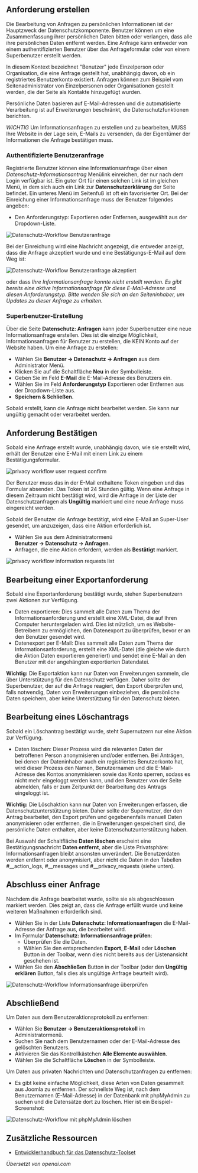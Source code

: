 <!-- Filename: J4.x:Privacy_Workflow / Display title: Datenschutz-Workflow  -->

## Anforderung erstellen

Die Bearbeitung von Anfragen zu persönlichen Informationen ist der Hauptzweck der
Datenschutzkomponente. Benutzer können um eine Zusammenfassung ihrer persönlichen Daten bitten oder
verlangen, dass alle ihre persönlichen Daten entfernt werden. Eine Anfrage kann entweder von einem
authentifizierten Benutzer über das Anfrageformular oder von einem Superbenutzer erstellt werden.

In diesem Kontext bezeichnet "Benutzer" jede Einzelperson oder Organisation, die eine Anfrage gestellt hat,
unabhängig davon, ob ein registriertes Benutzerkonto existiert. Anfragen können zum Beispiel vom
Seitenadministrator von Einzelpersonen oder Organisationen gestellt werden, die der Seite als Kontakte
hinzugefügt wurden.

Persönliche Daten basieren auf E-Mail-Adressen und die automatisierte Verarbeitung ist auf Erweiterungen
beschränkt, die Datenschutzfunktionen berichten.

*WICHTIG* Um Informationsanfragen zu erstellen und zu bearbeiten, MUSS Ihre Website in der Lage sein, E-Mails
zu versenden, da der Eigentümer der Informationen die Anfrage bestätigen muss.

### Authentifizierte Benutzeranfrage

Registrierte Benutzer können eine Informationsanfrage über einen *Datenschutz-Informationsantrag*
Menülink einreichen, der nur nach dem Login verfügbar ist. Ein guter Ort für einen solchen Link ist im
gleichen Menü, in dem sich auch ein Link zur **Datenschutzerklärung** der Seite befindet. Ein unteres Menü
im Seitenfuß ist oft ein favorisierter Ort. Bei der Einreichung einer Informationsanfrage muss der Benutzer
folgendes angeben:

- Den Anforderungstyp: Exportieren oder Entfernen, ausgewählt aus der Dropdown-Liste.

![Datenschutz-Workflow Benutzeranfrage](../../../en/images/privacy/privacy-workflow-user-request.png)

Bei der Einreichung wird eine Nachricht angezeigt, die entweder anzeigt, dass die Anfrage akzeptiert wurde
und eine Bestätigungs-E-Mail auf dem Weg ist:

![Datenschutz-Workflow Benutzeranfrage akzeptiert](../../../en/images/privacy/privacy-workflow-user-request-accepted.png)

oder dass *Ihre Informationsanfrage konnte nicht erstellt werden. Es gibt bereits eine aktive
Informationsanfrage für diese E-Mail-Adresse und diesen Anforderungstyp. Bitte wenden Sie sich an den
Seiteninhaber, um Updates zu dieser Anfrage zu erhalten.*

### Superbenutzer-Erstellung

Über die Seite **Datenschutz: Anfragen** kann jeder Superbenutzer eine neue Informationsanfrage
erstellen. Dies ist die einzige Möglichkeit, Informationsanfragen für Benutzer zu erstellen, die KEIN Konto
auf der Website haben. Um eine Anfrage zu erstellen:

- Wählen Sie **Benutzer → Datenschutz → Anfragen** aus dem Administrator
  Menü.
- Klicken Sie auf die Schaltfläche **Neu** in der Symbolleiste.
- Geben Sie im Feld **E-Mail** die E-Mail-Adresse des Benutzers ein.
- Wählen Sie im Feld **Anforderungstyp** Exportieren oder Entfernen aus der
  Dropdown-Liste aus.
- **Speichern & Schließen**.

Sobald erstellt, kann die Anfrage nicht bearbeitet werden. Sie kann nur ungültig gemacht oder
verarbeitet werden.

## Anforderung Bestätigen

Sobald eine Anfrage erstellt wurde, unabhängig davon, wie sie erstellt wird, erhält der Benutzer eine E-Mail mit einem Link zu einem Bestätigungsformular.

![privacy workflow user request confirm](../../../en/images/privacy/privacy-workflow-user-request-confirm.png)

Der Benutzer muss das in der E-Mail enthaltene Token eingeben und das Formular absenden. Das Token ist 24 Stunden gültig. Wenn eine Anfrage in diesem Zeitraum nicht bestätigt wird, wird die Anfrage in der Liste der Datenschutzanfragen als **Ungültig** markiert und eine neue Anfrage muss eingereicht werden.

Sobald der Benutzer die Anfrage bestätigt, wird eine E-Mail an Super-User gesendet, um anzuzeigen, dass eine Aktion erforderlich ist.

- Wählen Sie aus dem Administratormenü **Benutzer → Datenschutz → Anfragen**.
- Anfragen, die eine Aktion erfordern, werden als **Bestätigt** markiert.

![privacy workflow information requests list](../../../en/images/privacy/privacy-workflow-information-requests-list.png)

## Bearbeitung einer Exportanforderung

Sobald eine Exportanforderung bestätigt wurde, stehen Superbenutzern zwei Aktionen zur Verfügung.

- Daten exportieren: Dies sammelt alle Daten zum Thema der Informationsanforderung und erstellt eine XML-Datei, die auf Ihren Computer heruntergeladen wird. Dies ist nützlich, um es Website-Betreibern zu ermöglichen, den Datenexport zu überprüfen, bevor er an den Benutzer gesendet wird.
- Datenexport per E-Mail: Dies sammelt alle Daten zum Thema der Informationsanforderung, erstellt eine XML-Datei (die gleiche wie durch die Aktion Daten exportieren generiert) und sendet eine E-Mail an den Benutzer mit der angehängten exportierten Datendatei.

**Wichtig:** Die Exportaktion kann nur Daten von Erweiterungen sammeln, die über Unterstützung für den Datenschutz verfügen. Daher sollte der Superbenutzer, der auf die Anfrage reagiert, den Export überprüfen und, falls notwendig, Daten von Erweiterungen einbeziehen, die persönliche Daten speichern, aber keine Unterstützung für den Datenschutz bieten.

## Bearbeitung eines Löschantrags

Sobald ein Löschantrag bestätigt wurde, steht Supernutzern nur eine Aktion zur Verfügung.

- Daten löschen: Dieser Prozess wird die relevanten Daten der betroffenen Person anonymisieren und/oder entfernen. Bei Anträgen, bei denen der Dateninhaber auch ein registriertes Benutzerkonto hat, wird dieser Prozess den Namen, Benutzernamen und die E-Mail-Adresse des Kontos anonymisieren sowie das Konto sperren, sodass es nicht mehr eingeloggt werden kann, und den Benutzer von der Seite abmelden, falls er zum Zeitpunkt der Bearbeitung des Antrags eingeloggt ist.

**Wichtig:** Die Löschaktion kann nur Daten von Erweiterungen erfassen, die Datenschutzunterstützung bieten. Daher sollte der Supernutzer, der den Antrag bearbeitet, den Export prüfen und gegebenenfalls manuell Daten anonymisieren oder entfernen, die in Erweiterungen gespeichert sind, die persönliche Daten enthalten, aber keine Datenschutzunterstützung haben.

Bei Auswahl der Schaltfläche **Daten löschen** erscheint eine Bestätigungsnachricht **Daten entfernt**, aber die Liste Privatsphäre: Informationsanfragen bleibt ansonsten unverändert. Die Benutzerdaten werden entfernt oder anonymisiert, aber nicht die Daten in den Tabellen \#\_\_action_logs, \#\_\_messages und \#\_\_privacy_requests (siehe unten).

## Abschluss einer Anfrage

Nachdem die Anfrage bearbeitet wurde, sollte sie als abgeschlossen markiert werden. Dies zeigt an, dass die Anfrage erfüllt wurde und keine weiteren Maßnahmen erforderlich sind.

- Wählen Sie in der Liste **Datenschutz: Informationsanfragen** die E-Mail-Adresse der Anfrage aus, die bearbeitet wird.
- Im Formular **Datenschutz: Informationsanfrage prüfen**:
  - Überprüfen Sie die Daten.
  - Wählen Sie den entsprechenden **Export**, **E-Mail** oder **Löschen** Button in der Toolbar, wenn dies nicht bereits aus der Listenansicht geschehen ist.
- Wählen Sie den **Abschließen** Button in der Toolbar (oder den **Ungültig erklären** Button, falls dies als ungültige Anfrage beurteilt wird).

![Datenschutz-Workflow Informationsanfrage überprüfen](../../../en/images/privacy/privacy-workflow-review-information-request.png)

## Abschließend

Um Daten aus dem Benutzeraktionsprotokoll zu entfernen:

- Wählen Sie **Benutzer → Benutzeraktionsprotokoll** im Administratormenü.
- Suchen Sie nach dem Benutzernamen oder der E-Mail-Adresse des gelöschten Benutzers.
- Aktivieren Sie das Kontrollkästchen **Alle Elemente auswählen**.
- Wählen Sie die Schaltfläche **Löschen** in der Symbolleiste.

Um Daten aus privaten Nachrichten und Datenschutzanfragen zu entfernen:

- Es gibt keine einfache Möglichkeit, diese Arten von Daten gesammelt aus Joomla zu entfernen. Der schnellste Weg ist, nach dem Benutzernamen (E-Mail-Adresse) in der Datenbank mit phpMyAdmin zu suchen und die Datensätze dort zu löschen. Hier ist ein Beispiel-Screenshot:

![Datenschutz-Workflow mit phpMyAdmin löschen](../../../en/images/privacy/privacy-workflow-delete-with-phpmyadmin.png)

## Zusätzliche Ressourcen

- [Entwicklerhandbuch für das Datenschutz-Toolset](https://docs.joomla.org/Special:MyLanguage/J3.x:Integrate_Extensions_with_the_Privacy_Component)

*Übersetzt von openai.com*

